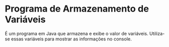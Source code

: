 # Programa de Armazenamento de Variáveis

É um programa em Java que armazena e exibe o valor de variáveis. Utiliza-se essas variáveis para mostrar as informações no console.
